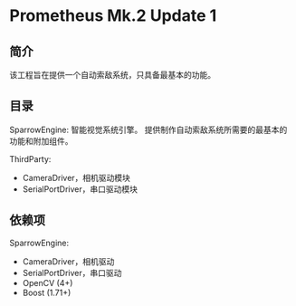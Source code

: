 # Prometheus Mk.2 Update 1

## 简介

该工程旨在提供一个自动索敌系统，只具备最基本的功能。

## 目录

SparrowEngine:
智能视觉系统引擎。
提供制作自动索敌系统所需要的最基本的功能和附加组件。

ThirdParty:
- CameraDriver，相机驱动模块
- SerialPortDriver，串口驱动模块

## 依赖项

SparrowEngine:
- CameraDriver，相机驱动
- SerialPortDriver，串口驱动
- OpenCV (4+)
- Boost (1.71+)
